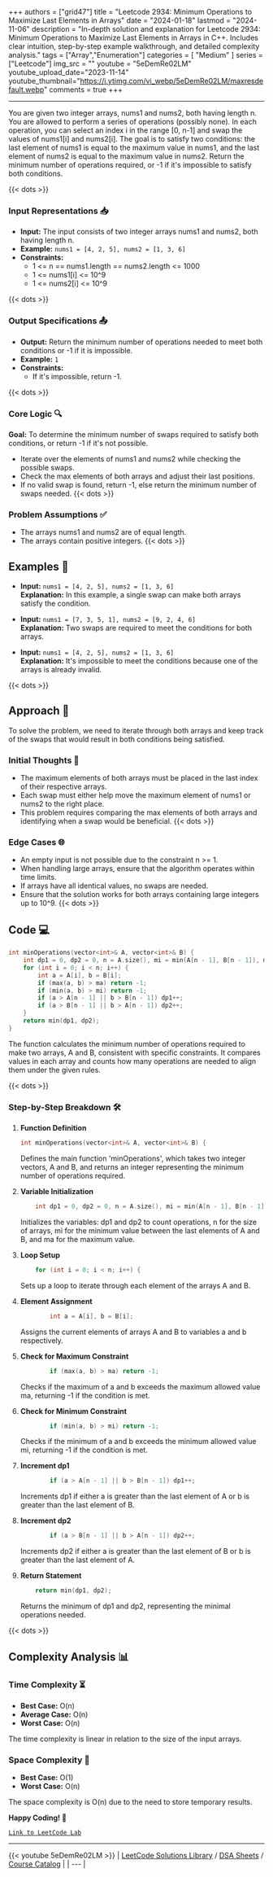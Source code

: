 
+++
authors = ["grid47"]
title = "Leetcode 2934: Minimum Operations to Maximize Last Elements in Arrays"
date = "2024-01-18"
lastmod = "2024-11-06"
description = "In-depth solution and explanation for Leetcode 2934: Minimum Operations to Maximize Last Elements in Arrays in C++. Includes clear intuition, step-by-step example walkthrough, and detailed complexity analysis."
tags = ["Array","Enumeration"]
categories = [
    "Medium"
]
series = ["Leetcode"]
img_src = ""
youtube = "5eDemRe02LM"
youtube_upload_date="2023-11-14"
youtube_thumbnail="https://i.ytimg.com/vi_webp/5eDemRe02LM/maxresdefault.webp"
comments = true
+++



---
You are given two integer arrays, nums1 and nums2, both having length n. You are allowed to perform a series of operations (possibly none). In each operation, you can select an index i in the range [0, n-1] and swap the values of nums1[i] and nums2[i]. The goal is to satisfy two conditions: the last element of nums1 is equal to the maximum value in nums1, and the last element of nums2 is equal to the maximum value in nums2. Return the minimum number of operations required, or -1 if it's impossible to satisfy both conditions.
<!--more-->
{{< dots >}}
### Input Representations 📥
- **Input:** The input consists of two integer arrays nums1 and nums2, both having length n.
- **Example:** `nums1 = [4, 2, 5], nums2 = [1, 3, 6]`
- **Constraints:**
	- 1 <= n == nums1.length == nums2.length <= 1000
	- 1 <= nums1[i] <= 10^9
	- 1 <= nums2[i] <= 10^9

{{< dots >}}
### Output Specifications 📤
- **Output:** Return the minimum number of operations needed to meet both conditions or -1 if it is impossible.
- **Example:** `1`
- **Constraints:**
	- If it's impossible, return -1.

{{< dots >}}
### Core Logic 🔍
**Goal:** To determine the minimum number of swaps required to satisfy both conditions, or return -1 if it's not possible.

- Iterate over the elements of nums1 and nums2 while checking the possible swaps.
- Check the max elements of both arrays and adjust their last positions.
- If no valid swap is found, return -1, else return the minimum number of swaps needed.
{{< dots >}}
### Problem Assumptions ✅
- The arrays nums1 and nums2 are of equal length.
- The arrays contain positive integers.
{{< dots >}}
## Examples 🧩
- **Input:** `nums1 = [4, 2, 5], nums2 = [1, 3, 6]`  \
  **Explanation:** In this example, a single swap can make both arrays satisfy the condition.

- **Input:** `nums1 = [7, 3, 5, 1], nums2 = [9, 2, 4, 6]`  \
  **Explanation:** Two swaps are required to meet the conditions for both arrays.

- **Input:** `nums1 = [4, 2, 5], nums2 = [1, 3, 6]`  \
  **Explanation:** It's impossible to meet the conditions because one of the arrays is already invalid.

{{< dots >}}
## Approach 🚀
To solve the problem, we need to iterate through both arrays and keep track of the swaps that would result in both conditions being satisfied.

### Initial Thoughts 💭
- The maximum elements of both arrays must be placed in the last index of their respective arrays.
- Each swap must either help move the maximum element of nums1 or nums2 to the right place.
- This problem requires comparing the max elements of both arrays and identifying when a swap would be beneficial.
{{< dots >}}
### Edge Cases 🌐
- An empty input is not possible due to the constraint n >= 1.
- When handling large arrays, ensure that the algorithm operates within time limits.
- If arrays have all identical values, no swaps are needed.
- Ensure that the solution works for both arrays containing large integers up to 10^9.
{{< dots >}}
## Code 💻
```cpp
int minOperations(vector<int>& A, vector<int>& B) {
    int dp1 = 0, dp2 = 0, n = A.size(), mi = min(A[n - 1], B[n - 1]), ma = max(A[n - 1], B[n - 1]);
    for (int i = 0; i < n; i++) {
        int a = A[i], b = B[i];
        if (max(a, b) > ma) return -1;
        if (min(a, b) > mi) return -1;
        if (a > A[n - 1] || b > B[n - 1]) dp1++;
        if (a > B[n - 1] || b > A[n - 1]) dp2++;
    }
    return min(dp1, dp2);
}
```

The function calculates the minimum number of operations required to make two arrays, A and B, consistent with specific constraints. It compares values in each array and counts how many operations are needed to align them under the given rules.

{{< dots >}}
### Step-by-Step Breakdown 🛠️
1. **Function Definition**
	```cpp
	int minOperations(vector<int>& A, vector<int>& B) {
	```
	Defines the main function 'minOperations', which takes two integer vectors, A and B, and returns an integer representing the minimum number of operations required.

2. **Variable Initialization**
	```cpp
	    int dp1 = 0, dp2 = 0, n = A.size(), mi = min(A[n - 1], B[n - 1]), ma = max(A[n - 1], B[n - 1]);
	```
	Initializes the variables: dp1 and dp2 to count operations, n for the size of arrays, mi for the minimum value between the last elements of A and B, and ma for the maximum value.

3. **Loop Setup**
	```cpp
	    for (int i = 0; i < n; i++) {
	```
	Sets up a loop to iterate through each element of the arrays A and B.

4. **Element Assignment**
	```cpp
	        int a = A[i], b = B[i];
	```
	Assigns the current elements of arrays A and B to variables a and b respectively.

5. **Check for Maximum Constraint**
	```cpp
	        if (max(a, b) > ma) return -1;
	```
	Checks if the maximum of a and b exceeds the maximum allowed value ma, returning -1 if the condition is met.

6. **Check for Minimum Constraint**
	```cpp
	        if (min(a, b) > mi) return -1;
	```
	Checks if the minimum of a and b exceeds the minimum allowed value mi, returning -1 if the condition is met.

7. **Increment dp1**
	```cpp
	        if (a > A[n - 1] || b > B[n - 1]) dp1++;
	```
	Increments dp1 if either a is greater than the last element of A or b is greater than the last element of B.

8. **Increment dp2**
	```cpp
	        if (a > B[n - 1] || b > A[n - 1]) dp2++;
	```
	Increments dp2 if either a is greater than the last element of B or b is greater than the last element of A.

9. **Return Statement**
	```cpp
	    return min(dp1, dp2);
	```
	Returns the minimum of dp1 and dp2, representing the minimal operations needed.

{{< dots >}}
## Complexity Analysis 📊
### Time Complexity ⏳
- **Best Case:** O(n)
- **Average Case:** O(n)
- **Worst Case:** O(n)

The time complexity is linear in relation to the size of the input arrays.

### Space Complexity 💾
- **Best Case:** O(1)
- **Worst Case:** O(n)

The space complexity is O(n) due to the need to store temporary results.

**Happy Coding! 🎉**


[`Link to LeetCode Lab`](https://leetcode.com/problems/minimum-operations-to-maximize-last-elements-in-arrays/description/)

---
{{< youtube 5eDemRe02LM >}}
| [LeetCode Solutions Library](https://grid47.xyz/leetcode/) / [DSA Sheets](https://grid47.xyz/sheets/) / [Course Catalog](https://grid47.xyz/courses/) |
| --- |
